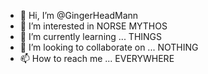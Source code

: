 - 👋 Hi, I’m @GingerHeadMann
- 👀 I’m interested in  NORSE MYTHOS
- 🌱 I’m currently learning ... THINGS
- 💞️ I’m looking to collaborate on ... NOTHING
- 📫 How to reach me ... EVERYWHERE

<!---
GingerHeadMann/GingerHeadMann is a ✨ special ✨ repository because its `README.md` (this file) appears on your GitHub profile.
You can click the Preview link to take a look at your changes.
--->
